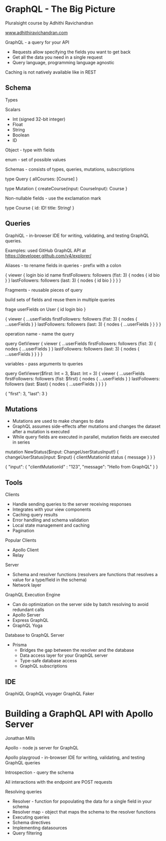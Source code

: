 # GraphQL - The Big Picture

Pluralsight course by Adhithi Ravichandran

www.adhithiravichandran.com

GraphQL - a query for your API

* Requests allow specifying the fields you want to get back
* Get all the data you need in a single request
* Query language, programming language agnostic

Caching is not natively available like in REST

## Schema

Types

Scalars

* Int (signed 32-bit integer)
* Float
* String
* Boolean
* ID

Object - type with fields

enum - set of possible values

Schemas - consists of types, queries, mutations, subscriptions

type Query {
  allCourses: [Course]
}

type Mutation {
  createCourse(input: CourseInput): Course
}

Non-nullable fields - use the exclamation mark

type Course {
  id: ID!
  title: String!
}

## Queries

GraphiQL - in-browser IDE for writing, validating, and testing GraphQL queries.

Examples: used GitHub GraphQL API at https://developer.github.com/v4/explorer/

Aliases - to rename fields in queries - prefix with a colon



{
    viewer {
        login
        bio
        id
        name
        firstFollowers: followers (fist: 3) {
            nodes {
                id
                bio
            }
        }
        lastFollowers: followers (last: 3) {
            nodes {
                id
                bio
            }
        }
    }
}

Fragments - reusable pieces of query

build sets of fields and reuse them in multiple queries

frage userFields on User {
    id
    login
    bio
}

{
    viewer {
        ...userFields
        firstFollowers: followers (fist: 3) {
            nodes {
                ...userFields
            }
        }
        lastFollowers: followers (last: 3) {
            nodes {
                ...userFields
            }
        }
    }
}

operation name - name the query

query GetViewer {
    viewer {
        ...userFields
        firstFollowers: followers (fist: 3) {
            nodes {
                ...userFields
            }
        }
        lastFollowers: followers (last: 3) {
            nodes {
                ...userFields
            }
        }
    }
}

variables - pass arguments to queries

query GetViewer($first: Int = 3, $last: Int = 3) {
    viewer {
        ...userFields
        firstFollowers: followers (fist: $first) {
            nodes {
                ...userFields
            }
        }
        lastFollowers: followers (last: $last) {
            nodes {
                ...userFields
            }
        }
    }
}

{
    "first": 3,
    "last": 3
}

## Mutations

* Mutations are used to make changes to data
* GraphQL assumes side-effects after mutations and changes the dataset
after a mutation is executed
* While query fields are executed in parallel, mutation fields are executed in series

mutation NewStatus($input: ChangeUserStatusInput!) {
    changeUserStatus(input: $input) {
        clientMutationId
        status {
            message
        }
    }
}

{
    "input": {
        "clientMutationId" : "123",
        "message": "Hello from GraphQL"
    }
}

## Tools 

Clients

* Handle sending queries to the server receiving responses
* Integrates with your view components
* Caching query results
* Error handling and schema validation
* Local state management and caching
* Pagination

Popular Clients

* Apollo Client
* Relay

Server

* Schema and resolver functions (resolvers are functions that resolves
a value for a type/field in the schema)
* Network layer

GraphQL Execution Engine

* Can do optimization on the server side by batch resolving to avoid redundant calls
* Apollo Server
* Express GraphQL
* GraphQL Yoga

Database to GraphQL Server

* Prisma
    * Bridges the gap between the resolver and the database
    * Data access layer for your GraphQL server
    * Type-safe database access
    * GraphQL subscriptions

## IDE

GraphiQL
GraphQL voyager
GraphQL Faker

# Building a GraphQL API with Apollo Server

Jonathan Mills

Apollo - node js server for GraphQL

Apollo playgroud - in-browser IDE for writing, validating, and testing GraphQL queries

Introspection - query the schema

All interactions with the endpoint are POST requests


Resolving queries

* Resolver  - function for popoulating the data for a single field in your schema
* Resolver map - object that maps the schema to the resolver functions
* Executing queries
* Schema directives
* Implementing datasources
* Query filtering

